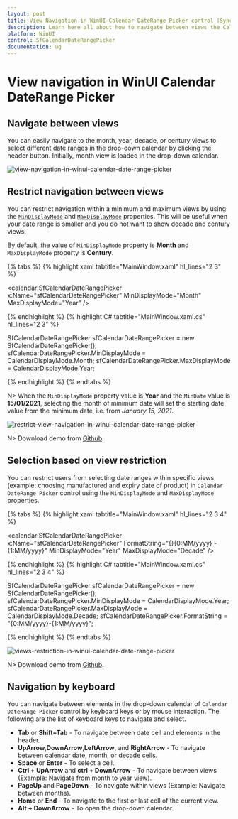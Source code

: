 ```yaml
---
layout: post
title: View Navigation in WinUI Calendar DateRange Picker control |Syncfusion
description: Learn here all about how to navigate between views the Calendar DateRange Picker (SfCalendarDateRangePicker) control.
platform: WinUI
control: SfCalendarDateRangePicker
documentation: ug
---
```


# View navigation in WinUI Calendar DateRange Picker

## Navigate between views

You can easily navigate to the month, year, decade, or century views to select different date ranges in the drop-down calendar by clicking the header button. Initially, month view is loaded in the drop-down calendar.

![view-navigation-in-winui-calendar-date-range-picker](Images/navigate-between-views/view-navigation-in-winui-calendar-date-range-picker.gif)

## Restrict navigation between views

You can restrict navigation within a minimum and maximum views by using the [`MinDisplayMode`](https://help.syncfusion.com/cr/winui/Syncfusion.UI.Xaml.Calendar.SfCalendarDateRangePicker.html#Syncfusion_UI_Xaml_Calendar_SfCalendarDateRangePicker_MinDisplayMode) and [`MaxDisplayMode`](https://help.syncfusion.com/cr/winui/Syncfusion.UI.Xaml.Calendar.SfCalendarDateRangePicker.html#Syncfusion_UI_Xaml_Calendar_SfCalendarDateRangePicker_MaxDisplayMode) properties. This will be useful when your date range is smaller and you do not want to show decade and century views.

By default, the value of `MinDisplayMode` property is **Month** and `MaxDisplayMode` property is **Century**.

{% tabs %}
{% highlight xaml tabtitle="MainWindow.xaml" hl_lines="2 3" %}

<calendar:SfCalendarDateRangePicker x:Name="sfCalendarDateRangePicker"
                                    MinDisplayMode="Month"
                                    MaxDisplayMode="Year"
                                    />

{% endhighlight %}
{% highlight C# tabtitle="MainWindow.xaml.cs" hl_lines="2 3" %}

SfCalendarDateRangePicker sfCalendarDateRangePicker = new SfCalendarDateRangePicker();
sfCalendarDateRangePicker.MinDisplayMode = CalendarDisplayMode.Month;
sfCalendarDateRangePicker.MaxDisplayMode = CalendarDisplayMode.Year;

{% endhighlight %}
{% endtabs %}

N> When the `MinDisplayMode` property value is **Year** and the `MinDate` value is **15/01/2021**, selecting the month of minimum date will set the starting date value from the minimum date, i.e. from *January 15, 2021*.

![restrict-view-navigation-in-winui-calendar-date-range-picker](Images/getting-started/restrict-view-navigation-in-winui-calendar-date-range-picker.gif)

N> Download demo from [Github](https://github.com/SyncfusionExamples/syncfusion-winui-tools-calendar-daterange-picker-examples/tree/main/Samples/Restriction).

## Selection based on view restriction

You can restrict users from selecting date ranges within specific views (example: choosing manufactured and expiry date of product) in `Calendar DateRange Picker` control using the `MinDisplayMode` and `MaxDisplayMode` properties.

{% tabs %}
{% highlight xaml tabtitle="MainWindow.xaml" hl_lines="2 3 4" %}

<calendar:SfCalendarDateRangePicker x:Name="sfCalendarDateRangePicker"
                                    FormatString="{}{0:MM/yyyy} - {1:MM/yyyy}"
                                    MinDisplayMode="Year"
                                    MaxDisplayMode="Decade" />

{% endhighlight %}
{% highlight C# tabtitle="MainWindow.xaml.cs" hl_lines="2 3 4" %}

SfCalendarDateRangePicker sfCalendarDateRangePicker = new SfCalendarDateRangePicker();
sfCalendarDateRangePicker.MinDisplayMode = CalendarDisplayMode.Year;
sfCalendarDateRangePicker.MaxDisplayMode = CalendarDisplayMode.Decade;
sfCalendarDateRangePicker.FormatString = "{0:MM/yyyy}-{1:MM/yyyy}";

{% endhighlight %}
{% endtabs %}

![views-restriction-in-winui-calendar-date-range-picker](Images/navigate-between-views/views-restriction-in-winui-calendar-date-range-picker.gif)

N> Download demo from [Github](https://github.com/SyncfusionExamples/syncfusion-winui-tools-calendar-daterange-picker-examples/tree/main/Samples/Restriction).

## Navigation by keyboard

You can navigate between elements in the drop-down calendar of `Calendar DateRange Picker` control by keyboard keys or by mouse interaction. The following are the list of keyboard keys to navigate and select.

* **Tab** or **Shift+Tab** - To navigate between date cell and elements in the header.
* **UpArrow**,**DownArrow**,**LeftArrow**, and **RightArrow** - To navigate between calendar date, month, or decade cells.
* **Space** or **Enter** - To select a cell.
* **Ctrl + UpArrow** and **ctrl + DownArrow** - To navigate between views (Example: Navigate from month to year view).
* **PageUp** and **PageDown** - To navigate within views (Example: Navigate between months).
* **Home** or **End** - To navigate to the first or last cell of the current view.
* **Alt + DownArrow** - To open the drop-down calendar.